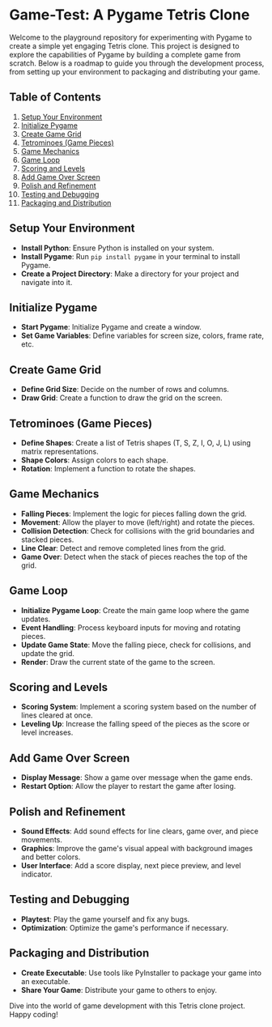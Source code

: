# Game-Test: A Pygame Tetris Clone

Welcome to the playground repository for experimenting with Pygame to create a simple yet engaging Tetris clone. This project is designed to explore the capabilities of Pygame by building a complete game from scratch. Below is a roadmap to guide you through the development process, from setting up your environment to packaging and distributing your game.

## Table of Contents
1. [Setup Your Environment](#setup-your-environment)
2. [Initialize Pygame](#initialize-pygame)
3. [Create Game Grid](#create-game-grid)
4. [Tetrominoes (Game Pieces)](#tetrominoes-game-pieces)
5. [Game Mechanics](#game-mechanics)
6. [Game Loop](#game-loop)
7. [Scoring and Levels](#scoring-and-levels)
8. [Add Game Over Screen](#add-game-over-screen)
9. [Polish and Refinement](#polish-and-refinement)
10. [Testing and Debugging](#testing-and-debugging)
11. [Packaging and Distribution](#packaging-and-distribution)

## Setup Your Environment
- **Install Python**: Ensure Python is installed on your system.
- **Install Pygame**: Run `pip install pygame` in your terminal to install Pygame.
- **Create a Project Directory**: Make a directory for your project and navigate into it.

## Initialize Pygame
- **Start Pygame**: Initialize Pygame and create a window.
- **Set Game Variables**: Define variables for screen size, colors, frame rate, etc.

## Create Game Grid
- **Define Grid Size**: Decide on the number of rows and columns.
- **Draw Grid**: Create a function to draw the grid on the screen.

## Tetrominoes (Game Pieces)
- **Define Shapes**: Create a list of Tetris shapes (T, S, Z, I, O, J, L) using matrix representations.
- **Shape Colors**: Assign colors to each shape.
- **Rotation**: Implement a function to rotate the shapes.

## Game Mechanics
- **Falling Pieces**: Implement the logic for pieces falling down the grid.
- **Movement**: Allow the player to move (left/right) and rotate the pieces.
- **Collision Detection**: Check for collisions with the grid boundaries and stacked pieces.
- **Line Clear**: Detect and remove completed lines from the grid.
- **Game Over**: Detect when the stack of pieces reaches the top of the grid.

## Game Loop
- **Initialize Pygame Loop**: Create the main game loop where the game updates.
- **Event Handling**: Process keyboard inputs for moving and rotating pieces.
- **Update Game State**: Move the falling piece, check for collisions, and update the grid.
- **Render**: Draw the current state of the game to the screen.

## Scoring and Levels
- **Scoring System**: Implement a scoring system based on the number of lines cleared at once.
- **Leveling Up**: Increase the falling speed of the pieces as the score or level increases.

## Add Game Over Screen
- **Display Message**: Show a game over message when the game ends.
- **Restart Option**: Allow the player to restart the game after losing.

## Polish and Refinement
- **Sound Effects**: Add sound effects for line clears, game over, and piece movements.
- **Graphics**: Improve the game's visual appeal with background images and better colors.
- **User Interface**: Add a score display, next piece preview, and level indicator.

## Testing and Debugging
- **Playtest**: Play the game yourself and fix any bugs.
- **Optimization**: Optimize the game's performance if necessary.

## Packaging and Distribution
- **Create Executable**: Use tools like PyInstaller to package your game into an executable.
- **Share Your Game**: Distribute your game to others to enjoy.

Dive into the world of game development with this Tetris clone project. Happy coding!
